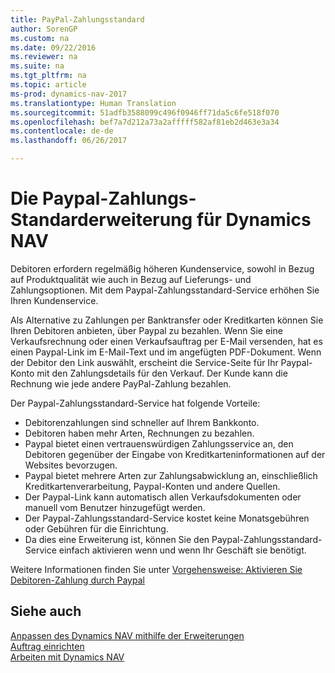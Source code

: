 ```yaml
---
title: PayPal-Zahlungsstandard
author: SorenGP
ms.custom: na
ms.date: 09/22/2016
ms.reviewer: na
ms.suite: na
ms.tgt_pltfrm: na
ms.topic: article
ms-prod: dynamics-nav-2017
ms.translationtype: Human Translation
ms.sourcegitcommit: 51adfb3588099c496f0946ff71da5c6fe518f070
ms.openlocfilehash: bef7a7d212a73a2afffff582af81eb2d463e3a34
ms.contentlocale: de-de
ms.lasthandoff: 06/26/2017

---
```


# <a name="the-paypal-payments-standard-extension-to-dynamics-nav"></a>Die Paypal-Zahlungs-Standarderweiterung für Dynamics NAV
Debitoren erfordern regelmäßig höheren Kundenservice, sowohl in Bezug auf Produktqualität wie auch in Bezug auf Lieferungs- und Zahlungsoptionen. Mit dem Paypal-Zahlungsstandard-Service erhöhen Sie Ihren Kundenservice.

Als Alternative zu Zahlungen per Banktransfer oder Kreditkarten können Sie Ihren Debitoren anbieten, über Paypal zu bezahlen. Wenn Sie eine Verkaufsrechnung oder einen Verkaufsauftrag per E-Mail versenden, hat es einen Paypal-Link im E-Mail-Text und im angefügten PDF-Dokument. Wenn der Debitor den Link auswählt, erscheint die Service-Seite für Ihr Paypal-Konto mit den Zahlungsdetails für den Verkauf. Der Kunde kann die Rechnung wie jede andere PayPal-Zahlung bezahlen.

Der Paypal-Zahlungsstandard-Service hat folgende Vorteile:

- Debitorenzahlungen sind schneller auf Ihrem Bankkonto.
- Debitoren haben mehr Arten, Rechnungen zu bezahlen.
- Paypal bietet einen vertrauenswürdigen Zahlungsservice an, den Debitoren gegenüber der Eingabe von Kreditkarteninformationen auf der Websites bevorzugen.
- Paypal bietet mehrere Arten zur Zahlungsabwicklung an, einschließlich Kreditkartenverarbeitung, Paypal-Konten und andere Quellen.
- Der Paypal-Link kann automatisch allen Verkaufsdokumenten oder manuell vom Benutzer hinzugefügt werden.
- Der Paypal-Zahlungsstandard-Service kostet keine Monatsgebühren oder Gebühren für die Einrichtung.
- Da dies eine Erweiterung ist, können Sie den Paypal-Zahlungsstandard-Service einfach aktivieren wenn und wenn Ihr Geschäft sie benötigt.  

Weitere Informationen finden Sie unter [Vorgehensweise: Aktivieren Sie Debitoren-Zahlung durch Paypal](sales-how-enable-customer-payments-paypal.md)

## <a name="see-also"></a>Siehe auch  
[Anpassen des Dynamics NAV mithilfe der Erweiterungen](ui-extensions.md)  
[Auftrag einrichten](sales-setup-sales.md)  
[Arbeiten mit Dynamics NAV](ui-work-product.md)

